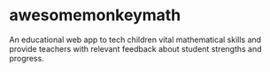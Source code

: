 # awesomemonkeymath
An educational web app to tech children vital mathematical skills and provide teachers with relevant feedback about student strengths and progress.
